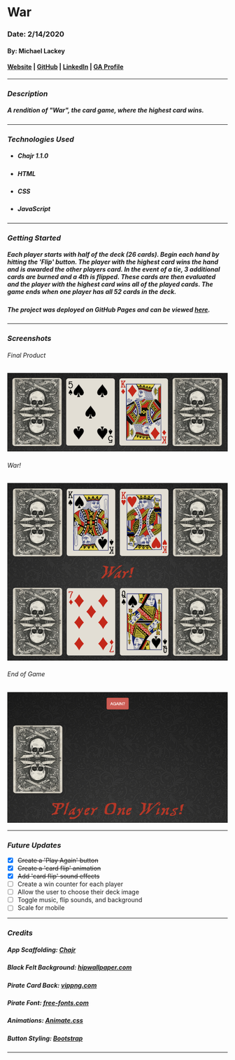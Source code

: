 # **War**

### Date: 2/14/2020

#### By: Michael Lackey
#### [Website](https://michaellackey.com/) | [GitHub](https://github.com/mlackey9601) | [LinkedIn](https://www.linkedin.com/in/michaelglackey/) | [GA Profile](https://profiles.generalassemb.ly/michaellackey)
***

### ***Description***

##### A rendition of "War", the card game, where the highest card wins.
***

### ***Technologies Used***

* ##### Chajr 1.1.0
* ##### HTML
* ##### CSS
* ##### JavaScript
***

### ***Getting Started***

##### Each player starts with half of the deck (26 cards). Begin each hand by hitting the 'Flip' button.  The player with the highest card wins the hand and is awarded the other players card.  In the event of a tie, 3 additional cards are burned and a 4th is flipped.  These cards are then evaluated and the player with the highest card wins *all* of the played cards.  The game ends when one player has all 52 cards in the deck.
##### The project was deployed on GitHub Pages and can be viewed [here](https://mlackey9601.github.io/War/).
***

### ***Screenshots***

###### Final Product
![Final Product](images/screenshots/game.png)
###### War!
![War!](images/screenshots/war.png)
###### End of Game
![End of Game](images/screenshots/endgame.png)
***

### ***Future Updates***

- [x] ~~Create a 'Play Again' button~~
- [x] ~~Create a 'card flip' animation~~
- [x] ~~Add 'card flip' sound effects~~
- [ ] Create a win counter for each player
- [ ] Allow the user to choose their deck image
- [ ] Toggle music, flip sounds, and background
- [ ] Scale for mobile
***

### ***Credits***
  
##### App Scaffolding: [Chajr](https://github.com/davidstinson/chajr)

##### Black Felt Background: [hipwallpaper.com](https://hipwallpaper.com/)

##### Pirate Card Back: [vippng.com](http://vippng.com)

##### Pirate Font: [free-fonts.com](https://www.free-fonts.com/)

##### Animations: [Animate.css](https://daneden.github.io/animate.css/)

##### Button Styling: [Bootstrap](https://getbootstrap.com/)
***